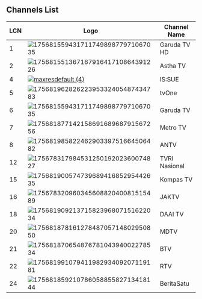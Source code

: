 ## Channels List
LCN | Logo | Channel Name
-- | -- | --
1 | ![17568155943171174989877971067035](https://github.com/user-attachments/assets/cbaa4d37-514f-42eb-92fb-d47f5eccb141) | Garuda TV HD
2 | ![17568155136716791641710864391226](https://github.com/user-attachments/assets/2bcc1dff-42f8-4347-875a-e84a695e2a7a) | Astha TV
4 | [![maxresdefault (4)](https://github.com/user-attachments/assets/f0614849-7d31-4493-b90b-58345cc79544)](https://i.ytimg.com/vi/VMzHD4Zl_jA/maxresdefault.jpg?v=68b65f4e) | IS:SUE
5 | ![17568196282622395332405487434783](https://github.com/user-attachments/assets/d24b831c-eb68-47a2-906a-e275aaaa5d07) | tvOne
6 | ![17568155943171174989877971067035](https://github.com/user-attachments/assets/cbaa4d37-514f-42eb-92fb-d47f5eccb141) | Garuda TV
7 | ![17568187714215869168968791567256](https://github.com/user-attachments/assets/5de6b529-2cf5-44c2-857c-3bd2173c558d) | Metro TV
8 | ![17568198582246290339751664506482](https://github.com/user-attachments/assets/6966bd53-32cc-437f-ada0-541dc42fffc2) | ANTV
12 | ![17567831798453125019202360074827](https://github.com/user-attachments/assets/c08b96f2-445a-4aeb-84be-508cfc221ab9) | TVRI Nasional
15 | ![17568190057473968941685295442635](https://github.com/user-attachments/assets/a0ca8050-583a-4348-b64c-6015f2c2402b) | Kompas TV
16 | ![17567832096034560882040081515489](https://github.com/user-attachments/assets/0762ffb6-1bf9-4dad-bae0-675372525983) | JAKTV
18 | ![17568190921371582396807151622034](https://github.com/user-attachments/assets/c507bae5-41d7-4a70-be65-d630e6ec91ba) | DAAI TV
20 | ![17568187816127848705714802950850](https://github.com/user-attachments/assets/54f9145f-fbfe-4bfb-a744-a69fcad67666) | MDTV
21 | ![17568187065487678104394002278534](https://github.com/user-attachments/assets/e7d2e028-fd4d-4986-b186-091c2edaae2c) | BTV
22 | ![17568199107941198293409207119181](https://github.com/user-attachments/assets/9e247624-2b06-4993-9eed-fec99db3b84b) | RTV
24 | ![17568185921078605885582713418144](https://github.com/user-attachments/assets/7622157c-8385-450b-88ee-89a0897293ef) | BeritaSatu
